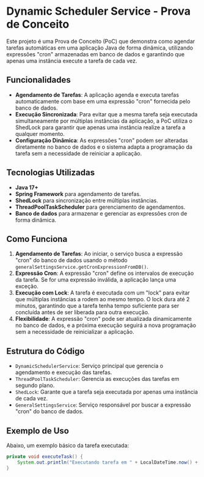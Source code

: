 # Dynamic Scheduler Service - Prova de Conceito

Este projeto é uma Prova de Conceito (PoC) que demonstra como agendar tarefas automáticas em uma aplicação Java de forma dinâmica, utilizando expressões "cron" armazenadas em banco de dados e garantindo que apenas uma instância execute a tarefa de cada vez.

## Funcionalidades

- **Agendamento de Tarefas**: A aplicação agenda e executa tarefas automaticamente com base em uma expressão "cron" fornecida pelo banco de dados.
- **Execução Sincronizada**: Para evitar que a mesma tarefa seja executada simultaneamente por múltiplas instâncias da aplicação, a PoC utiliza o ShedLock para garantir que apenas uma instância realize a tarefa a qualquer momento.
- **Configuração Dinâmica**: As expressões "cron" podem ser alteradas diretamente no banco de dados e o sistema adapta a programação da tarefa sem a necessidade de reiniciar a aplicação.

## Tecnologias Utilizadas

- **Java 17+**
- **Spring Framework** para agendamento de tarefas.
- **ShedLock** para sincronização entre múltiplas instâncias.
- **ThreadPoolTaskScheduler** para gerenciamento de agendamentos.
- **Banco de dados** para armazenar e gerenciar as expressões cron de forma dinâmica.

## Como Funciona

1. **Agendamento de Tarefas**: Ao iniciar, o serviço busca a expressão "cron" do banco de dados usando o método `generalSettingsService.getCronExpressionFromDB()`.
2. **Expressão Cron**: A expressão "cron" define os intervalos de execução da tarefa. Se for uma expressão inválida, a aplicação lança uma exceção.
3. **Execução com Lock**: A tarefa é executada com um "lock" para evitar que múltiplas instâncias a rodem ao mesmo tempo. O lock dura até 2 minutos, garantindo que a tarefa tenha tempo suficiente para ser concluída antes de ser liberada para outra execução.
4. **Flexibilidade**: A expressão "cron" pode ser atualizada dinamicamente no banco de dados, e a próxima execução seguirá a nova programação sem a necessidade de reinicializar a aplicação.

## Estrutura do Código

- `DynamicSchedulerService`: Serviço principal que gerencia o agendamento e execução das tarefas.
- `ThreadPoolTaskScheduler`: Gerencia as execuções das tarefas em segundo plano.
- `ShedLock`: Garante que a tarefa seja executada por apenas uma instância de cada vez.
- `GeneralSettingsService`: Serviço responsável por buscar a expressão "cron" do banco de dados.

## Exemplo de Uso

Abaixo, um exemplo básico da tarefa executada:

```java
private void executeTask() {
    System.out.println("Executando tarefa em " + LocalDateTime.now() + " com a expressão cron: " + cronExpression);
}
